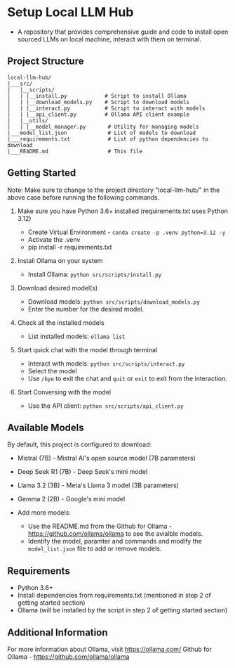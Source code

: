 # Setup Local LLM Hub
- A repository that provides comprehensive guide and code to install open sourced LLMs on local machine, interact with them on terminal.

## Project Structure

```
local-llm-hub/
|___src/
|   |__scripts/
│   | |__install.py            # Script to install Ollama
│   | |__download_models.py    # Script to download models
│   | |__interact.py           # Script to interact with models
│   | |__api_client.py         # Ollama API client example
|   |__utils/
│   | |__model_manager.py       # Utility for managing models
|___model_list.json             # List of models to download
|___requirements.txt            # List of python dependencies to download
|___README.md                   # This file
```

## Getting Started

Note: Make sure to change to the project directory "local-llm-hub/" in the above case before running the following commands.

1. Make sure you have Python 3.6+ installed (requirements.txt uses Python 3.12)
   - Create Virtual Environment - `conda create -p .venv python=3.12 -y`
   - Activate the .venv
   - pip install -r requirements.txt

2. Install Ollama on your system
   - Install Ollama: `python src/scripts/install.py`

3. Download desired model(s)
   - Download models: `python src/scripts/download_models.py`
   - Enter the number for the desired model.

4. Check all the installed models
   - List installed models: `ollama list`

5. Start quick chat with the model through terminal
   - Interact with models: `python src/scripts/interact.py`
   - Select the model
   - Use `/bye` to exit the chat and `quit` or `exit` to exit from the interaction.

6. Start Conversing with the model
   - Use the API client: `python src/scripts/api_client.py`

## Available Models

By default, this project is configured to download:
- Mistral (7B) - Mistral AI's open source model (7B parameters)
- Deep Seek R1 (7B) - Deep Seek's mini model
- Llama 3.2 (3B) - Meta's Llama 3 model (3B parameters)
- Gemma 2 (2B) - Google's mini model

- Add more models:
   - Use the README.md from the Github for Ollama - https://github.com/ollama/ollama to see the avialble models.
   - Identify the model, paramter and commands and modify the `model_list.json` file to add or remove models.

## Requirements

- Python 3.6+
- Install dependencies from requirements.txt (mentioned in step 2 of getting started section)
- Ollama (will be installed by the script in step 2 of getting started section)

## Additional Information
For more information about Ollama, visit https://ollama.com/
Github for Ollama - https://github.com/ollama/ollama


